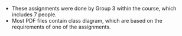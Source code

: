 - These assignments were done by Group 3 within the course, which includes 7 people.
- Most PDF files contain class diagram, which are based on the requirements of one of the assignments.
